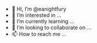 - 👋 Hi, I’m @eanightfury
- 👀 I’m interested in ...
- 🌱 I’m currently learning ...
- 💞️ I’m looking to collaborate on ...
- 📫 How to reach me ...

<!---
eanightfury/eanightfury is a ✨ special ✨ repository because its `README.md` (this file) appears on your GitHub profile.
You can click the Preview link to take a look at your changes.
--->
